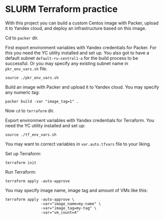 # SLURM Terraform practice

With this project you can build a custom Centos image with Packer, upload it to Yandex cloud, and deploy an infrastructure based on this image.

Cd to ```packer``` dir.

First export environment variables with Yandex credentials for Packer. For this you need the YC utility installed and set up.
You also got to have a default subnet ```default-ru-central1-a``` for the build process to be successful. Or you may specify any existing subnet name in ```pkr_env_vars.sh``` file.

```
source ./pkr_env_vars.sh
```

Build an image with Packer and upload it to Yandex cloud. You may specify any numeric tag:

```
packer build -var "image_tag=1" .
```

Now ```cd``` to ```terraform``` dir.

Export environment variables with Yandex credentials for Terraform. You need the YC utility installed and set up:

```
source ./tf_env_vars.sh
```

You may want to correct variables in ```var.auto.tfvars``` file to your liking.

Set up Terraform:

```
terraform init
```

Run Terraform:

```
terraform apply -auto-approve
```

You may specify image name, image tag and amount of VMs like this:

```
terraform apply -auto-approve \
                -var="image_name=my-name" \
                -var="image_tag=my-tag" \
                -var="vm_count=4"
```
